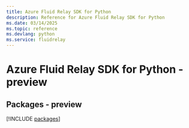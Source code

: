 ```yaml
---
title: Azure Fluid Relay SDK for Python
description: Reference for Azure Fluid Relay SDK for Python
ms.date: 03/14/2025
ms.topic: reference
ms.devlang: python
ms.service: fluidrelay
---
```

# Azure Fluid Relay SDK for Python - preview
## Packages - preview
[!INCLUDE [packages](fluid-relay-index.md)]